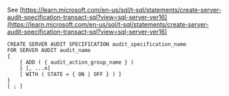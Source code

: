 See [https://learn.microsoft.com/en-us/sql/t-sql/statements/create-server-audit-specification-transact-sql?view=sql-server-ver16](https://learn.microsoft.com/en-us/sql/t-sql/statements/create-server-audit-specification-transact-sql?view=sql-server-ver16)
```
CREATE SERVER AUDIT SPECIFICATION audit_specification_name  
FOR SERVER AUDIT audit_name  
{  
    { ADD ( { audit_action_group_name } )   
    } [, ...n]  
    [ WITH ( STATE = { ON | OFF } ) ]  
}  
[ ; ]
```
